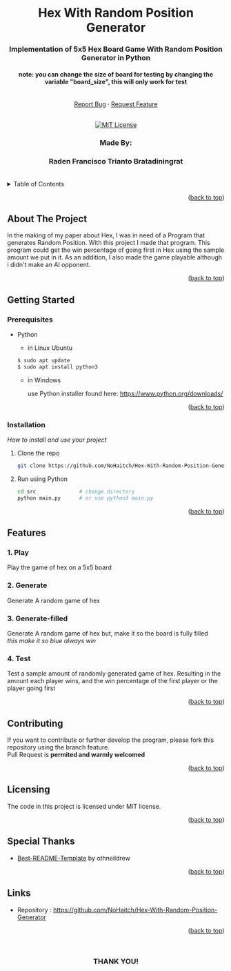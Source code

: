 <!-- Back to Top Link-->
<a name="readme-top"></a>


<br />
<div align="center">
  <h1 align="center">Hex With Random Position Generator</h1>

  <p align="center">
    <h3>Implementation of 5x5 Hex Board Game With Random Position Generator in Python</h3>
    <h4>note: you can change the size of board for testing by changing the variable "board_size", this will only work for test </h4>
    <br/>
    <!-- IMAGE OR LOGO -->
    <!-- <img src="" alt="Project Logo // Team Picture // etc">
    <br/>
    <br/> -->
    <a href="#">Report Bug</a>
    ·
    <a href="#">Request Feature</a>
<br>
<br>

[![MIT License][license-shield]][license-url]

  </p>
</div>

<!-- CONTRIBUTOR -->
<div align="center" id="contributor">
  <strong>
    <h3>Made By:</h3>
    <h3>Raden Francisco Trianto Bratadiningrat</h3>
  </strong>
  <br>
</div>



<!-- TABLE OF CONTENTS -->
<details>
  <summary>Table of Contents</summary>
  <ol>
    <li>
      <a href="#about-the-project">About The Project</a>
    </li>
    <li>
      <a href="#getting-started">Getting Started</a>
      <ul>
        <li><a href="#prerequisites">Prerequisites</a></li>
        <li><a href="#installation">Installation</a></li>
      </ul>
    </li>
    <li>
      <a href="#features">Features</a>
        <ol>
          <li><a href="#1-play">Play</a></li>
          <li><a href="#2-generate">Generate</a></li>
          <li><a href="#3-generate-filled">Generate-filled</a></li>
          <li><a href="#4-test">Test</a></li>
        </ol>
    </li>
    <li><a href="#contributing">Contributing</a></li>
    <li><a href="#license">License</a></li>
    <li><a href="#special-thanks">Special Thanks</a></li>
    <li><a href="#links">Links</a></li>
  </ol>
</details>

<p align="right">(<a href="#readme-top">back to top</a>)</p>

<!-- ABOUT THE PROJECT -->
## About The Project

In the making of my paper about Hex, I was in need of a Program that generates Random Position. With this project I made that program. This program could get the win percentage of going first in Hex using the sample amount we put in it. As an addition, I also made the game playable although i didn't make an AI opponent. 
 
<!-- OPTIONAL LINK OR REFERENCE -->
<!-- <p align="center">
You can explore more on this link ... 
<br>
<a href="https://example.com"> <Strong>THIS LINK</Strong>
</a>
</p> -->

<p align="right">(<a href="#readme-top">back to top</a>)</p>


<!-- GETTING STARTED -->
## Getting Started

### Prerequisites

* Python  
  
  - in Linux Ubuntu
  ```sh
  $ sudo apt update
  $ sudo apt install python3
  ```
  - in Windows  
  
    use Python installer found here: https://www.python.org/downloads/

<p align="right">(<a href="#readme-top">back to top</a>)</p>

### Installation

_How to install and use your project_

1. Clone the repo
   ```sh
   git clone https://github.com/NoHaitch/Hex-With-Random-Position-Generator
   ```
2. Run using Python
    ```sh
    cd src              # change directory
    python main.py      # or use python3 main.py 
    ```


<p align="right">(<a href="#readme-top">back to top</a>)</p>

<!-- FEATURES -->
## Features

### 1. Play

Play the game of hex on a 5x5 board

### 2. Generate

Generate A random game of hex

### 3. Generate-filled

Generate A random game of hex but, make it so the board is fully filled  
*this make it so blue always win*
  
### 4. Test

Test a sample amount of randomly generated game of hex. Resulting in the amount each player wins, and the win percentage of the first player or the player going first

<p align="right">(<a href="#readme-top">back to top</a>)</p>


<!-- CONTRIBUTING -->
## Contributing

If you want to contribute or further develop the program, please fork this repository using the branch feature.  
Pull Request is **permited and warmly welcomed**

<!-- In bahasa Indonesia: Jika Anda ingin berkontribusi atau melanjutkan perkembangan program, silahkan fork repository ini dan gunakan branch fitur.  

Permintaan Pull __sangat diperbolehkan dan diterima dengan hangat__. -->

<p align="right">(<a href="#readme-top">back to top</a>)</p>



<!-- LICENSE -->
## Licensing

The code in this project is licensed under MIT license.  

<p align="right">(<a href="#readme-top">back to top</a>)</p>


<!-- SPECIAL THANKS AND/OR CREDITS -->
## Special Thanks
- [Best-README-Template](https://github.com/othneildrew/Best-README-Template) by othneildrew

<p align="right">(<a href="#readme-top">back to top</a>)</p>


<!-- Links-->
## Links
- Repository : https://github.com/NoHaitch/Hex-With-Random-Position-Generator
  

<p align="right">(<a href="#readme-top">back to top</a>)</p>


<br>
<h3 align="center"> THANK YOU! </h3>

<!-- MARKDOWN LINKS & IMAGES -->
<!-- https://www.markdownguide.org/basic-syntax/#reference-style-links -->
[issues-url]: https://github.com/NoHaitch/Hex-With-Random-Position-Generator/issues
[license-shield]: https://img.shields.io/github/license/othneildrew/Best-README-Template.svg?style=for-the-badge
[license-url]: https://github.com/NoHaitch/Hex-With-Random-Position-Generator/blob/main/LICENSE
